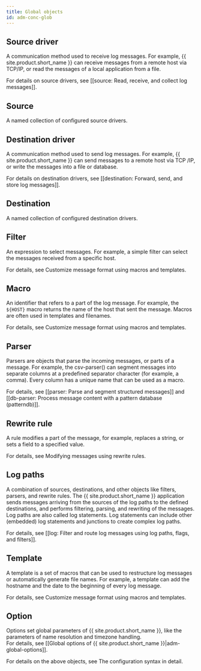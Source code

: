 ```yaml
---
title: Global objects
id: adm-conc-glob
---
```


## Source driver

A communication method used to receive log messages. For example, {{ site.product.short_name }} can
receive messages from a remote host via TCP/IP, or read the messages of a local
application from a file.  

For details on source drivers, see [[source: Read, receive, and collect log messages]].

## Source

A named collection of configured source drivers.

## Destination driver

A communication method used to send log messages. For example, {{ site.product.short_name }} can
send messages to a remote host via TCP /IP, or write the messages into a file
or database.  

For details on destination drivers, see
[[destination: Forward, send, and store log messages]].

## Destination

A named collection of configured destination drivers.

## Filter

An expression to select messages. For example, a simple filter can select the
messages received from a specific host.  

For details, see Customize message format using macros and templates.

## Macro

An identifier that refers to a part of the log message. For example,
the `${HOST}` macro returns the name of the host that sent the message.
Macros are often used in templates and filenames.  

For details, see Customize message format using macros and templates.

## Parser

Parsers are objects that parse the incoming messages, or parts of a message.
For example, the csv-parser() can segment messages into separate columns at a
predefined separator character (for example, a comma). Every column has a
unique name that can be used as a macro.  

For details, see [[parser: Parse and segment structured messages]]
and [[db-parser: Process message content with a pattern database (patterndb)]].

## Rewrite rule

A rule modifies a part of the message, for example, replaces a string, or sets
a field to a specified value.  

For details, see Modifying messages using rewrite rules.

## Log paths

A combination of sources, destinations, and other objects like filters, parsers,
and rewrite rules. The {{ site.product.short_name }} application sends messages arriving from the
sources of the log paths to the defined destinations, and performs filtering,
parsing, and rewriting of the messages. Log paths are also called log statements.
Log statements can include other (embedded) log statements and junctions to
create complex log paths.  

For details,
see [[log: Filter and route log messages using log paths, flags, and filters]].

## Template

A template is a set of macros that can be used to restructure log messages or
automatically generate file names. For example, a template can add the hostname
and the date to the beginning of every log message.  

For details, see Customize message format using macros and templates.

## Option

Options set global parameters of {{ site.product.short_name }}, like the parameters of name
resolution and timezone handling.  
For details, see [[Global options of {{ site.product.short_name }}|adm-global-options]].

For details on the above objects, see The configuration syntax in detail.
